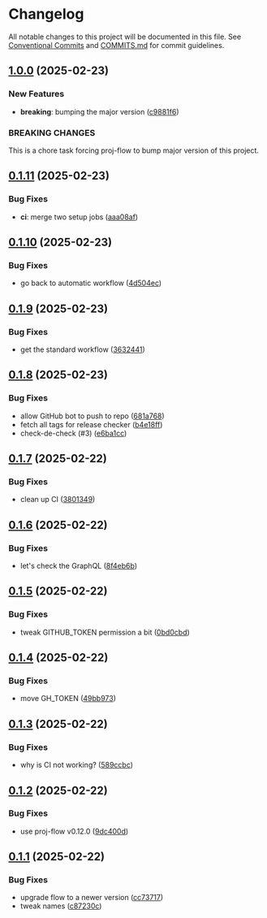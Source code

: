 # Changelog

All notable changes to this project will be documented in this file. See [Conventional Commits](https://www.conventionalcommits.org/en/v1.0.0/) and [COMMITS.md](COMMITS.md) for commit guidelines.

## [1.0.0](https://github.com/mzdun/tester/compare/v0.1.11...v1.0.0) (2025-02-23)

### New Features

- **breaking**: bumping the major version ([c9881f6](https://github.com/mzdun/tester/commit/c9881f6722c1c7d070f3988a22e5f4d2e1a1d4d4))

### BREAKING CHANGES

This is a chore task forcing proj-flow to bump major version of this project.

## [0.1.11](https://github.com/mzdun/tester/compare/v0.1.10...v0.1.11) (2025-02-23)

### Bug Fixes

- **ci**: merge two setup jobs ([aaa08af](https://github.com/mzdun/tester/commit/aaa08af36daf02a04869cccc58304c9de3b481bb))

## [0.1.10](https://github.com/mzdun/tester/compare/v0.1.9...v0.1.10) (2025-02-23)

### Bug Fixes

- go back to automatic workflow ([4d504ec](https://github.com/mzdun/tester/commit/4d504eca73fb172b45b347af68681a5df09e3593))

## [0.1.9](https://github.com/mzdun/tester/compare/v0.1.8...v0.1.9) (2025-02-23)

### Bug Fixes

- get the standard workflow ([3632441](https://github.com/mzdun/tester/commit/3632441b93126e05332b19b2659c6c4d432e37f0))

## [0.1.8](https://github.com/mzdun/tester/compare/v0.1.7...v0.1.8) (2025-02-23)

### Bug Fixes

- allow GitHub bot to push to repo ([681a768](https://github.com/mzdun/tester/commit/681a768c94ad4beae751f8be28504605db31d0fe))
- fetch all tags for release checker ([b4e18ff](https://github.com/mzdun/tester/commit/b4e18ff03a88cf2973093e10749ea5a046535037))
- check-de-check (#3) ([e6ba1cc](https://github.com/mzdun/tester/commit/e6ba1cc1c82ec5c5793dce541f322e286340c394))

## [0.1.7](https://github.com/mzdun/tester/compare/v0.1.6...v0.1.7) (2025-02-22)

### Bug Fixes

- clean up CI ([3801349](https://github.com/mzdun/tester/commit/38013491d1ab0bcd14cdfeafb807f677b9183250))

## [0.1.6](https://github.com/mzdun/tester/compare/v0.1.5...v0.1.6) (2025-02-22)

### Bug Fixes

- let's check the GraphQL ([8f4eb6b](https://github.com/mzdun/tester/commit/8f4eb6b01a0eb64e4210140665565a42d4a58aea))

## [0.1.5](https://github.com/mzdun/tester/compare/v0.1.4...v0.1.5) (2025-02-22)

### Bug Fixes

- tweak GITHUB_TOKEN permission a bit ([0bd0cbd](https://github.com/mzdun/tester/commit/0bd0cbd5b3aff5d4e04e650d7e373f6d0fe37fe4))

## [0.1.4](https://github.com/mzdun/tester/compare/v0.1.3...v0.1.4) (2025-02-22)

### Bug Fixes

- move GH_TOKEN ([49bb973](https://github.com/mzdun/tester/commit/49bb9738e70124e6a66dd89c3c07861b02f1ba27))

## [0.1.3](https://github.com/mzdun/tester/compare/v0.1.2...v0.1.3) (2025-02-22)

### Bug Fixes

- why is CI not working? ([589ccbc](https://github.com/mzdun/tester/commit/589ccbcfc5ebeaeac2a757ed23774bbbe0a6b659))

## [0.1.2](https://github.com/mzdun/tester/compare/v0.1.1...v0.1.2) (2025-02-22)

### Bug Fixes

- use proj-flow v0.12.0 ([9dc400d](https://github.com/mzdun/tester/commit/9dc400d7887e3961ad717e7ac426bbd6e082b75b))

## [0.1.1](https://github.com/mzdun/tester/commits/v0.1.1) (2025-02-22)

### Bug Fixes

- upgrade flow to a newer version ([cc73717](https://github.com/mzdun/tester/commit/cc7371728a1b0052c4608d9cecd15e04c5dee5cd))
- tweak names ([c87230c](https://github.com/mzdun/tester/commit/c87230c1c198654337a0b196f73fb344bc11ec05))

